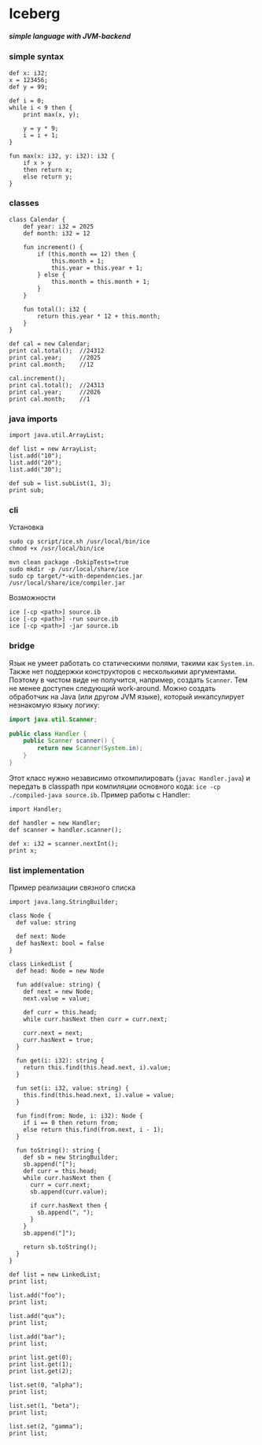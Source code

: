# Iceberg
##### simple language with JVM-backend

### simple syntax
```iceberg
def x: i32;
x = 123456;
def y = 99;

def i = 0;
while i < 9 then {
    print max(x, y);

    y = y * 9;
    i = i + 1;
}

fun max(x: i32, y: i32): i32 {
    if x > y 
    then return x;
    else return y;
}
```

### classes
```iceberg
class Calendar {
    def year: i32 = 2025
    def month: i32 = 12

    fun increment() {
        if (this.month == 12) then {
            this.month = 1;
            this.year = this.year + 1;
        } else {
            this.month = this.month + 1;
        }
    }

    fun total(): i32 {
        return this.year * 12 + this.month;
    }
}

def cal = new Calendar;
print cal.total();  //24312
print cal.year;     //2025
print cal.month;    //12

cal.increment();
print cal.total();  //24313
print cal.year;     //2026
print cal.month;    //1
```

### java imports
```iceberg
import java.util.ArrayList;
        
def list = new ArrayList;
list.add("10");
list.add("20");
list.add("30");

def sub = list.subList(1, 3);
print sub;
```

### cli
Установка
```shell
sudo cp script/ice.sh /usr/local/bin/ice
chmod +x /usr/local/bin/ice

mvn clean package -DskipTests=true
sudo mkdir -p /usr/local/share/ice
sudo cp target/*-with-dependencies.jar /usr/local/share/ice/compiler.jar
```
Возможности

    ice [-cp <path>] source.ib
    ice [-cp <path>] -run source.ib
    ice [-cp <path>] -jar source.ib

### bridge
Язык не умеет работать со статическими полями, такими как `System.in`.
Также нет поддержки конструкторов с несколькими аргументами.
Поэтому в чистом виде не получится, например, создать `Scanner`.
Тем не менее доступен следующий work-around. 
Можно создать обработчик на Java (или другом JVM языке), который
инкапсулирует незнакомую языку логику: 
```java
import java.util.Scanner;

public class Handler {
    public Scanner scanner() {
        return new Scanner(System.in);
    }
}
```
Этот класс нужно независимо откомпилировать (`javac Handler.java`) и передать в classpath
при компиляции основного кода: `ice -cp ./compiled-java source.ib`. Пример работы с Handler:
```iceberg
import Handler;

def handler = new Handler;
def scanner = handler.scanner();

def x: i32 = scanner.nextInt();
print x;
```

### list implementation
Пример реализации связного списка
```iceberg
import java.lang.StringBuilder;

class Node {
  def value: string

  def next: Node
  def hasNext: bool = false
}

class LinkedList {
  def head: Node = new Node

  fun add(value: string) {
    def next = new Node;
    next.value = value;

    def curr = this.head;
    while curr.hasNext then curr = curr.next;

    curr.next = next;
    curr.hasNext = true;
  }

  fun get(i: i32): string {
    return this.find(this.head.next, i).value;
  }

  fun set(i: i32, value: string) {
    this.find(this.head.next, i).value = value;
  }

  fun find(from: Node, i: i32): Node {
    if i == 0 then return from;
    else return this.find(from.next, i - 1);
  }

  fun toString(): string {
    def sb = new StringBuilder;
    sb.append("[");
    def curr = this.head;
    while curr.hasNext then {
      curr = curr.next;
      sb.append(curr.value);

      if curr.hasNext then {
        sb.append(", ");
      }
    }
    sb.append("]");
    
    return sb.toString();
  }
}

def list = new LinkedList;
print list;

list.add("foo");
print list;

list.add("qux");
print list;

list.add("bar");
print list;

print list.get(0);
print list.get(1);
print list.get(2);

list.set(0, "alpha");
print list;

list.set(1, "beta");
print list;

list.set(2, "gamma");
print list;
```
